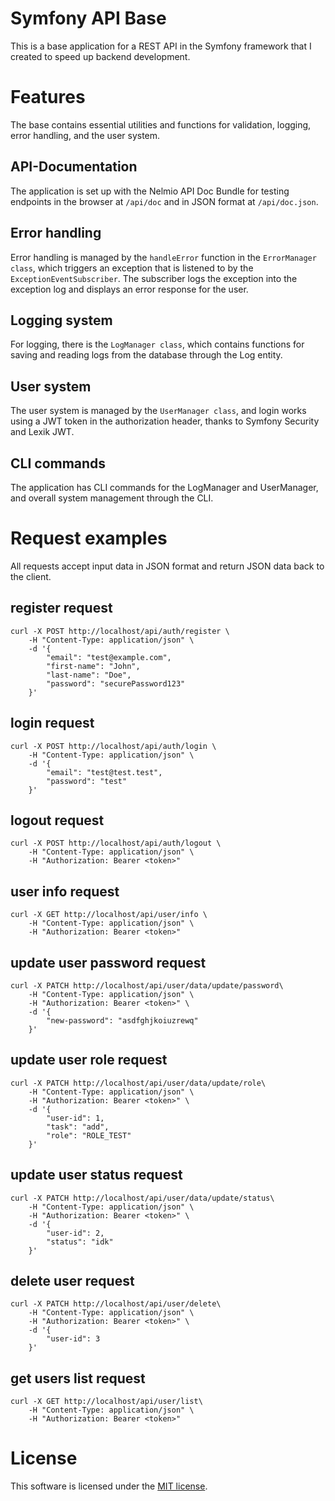 # Symfony API Base
This is a base application for a REST API in the Symfony framework that I created to speed up backend development.

# Features
The base contains essential utilities and functions for validation, logging, error handling, and the user system.
## API-Documentation
The application is set up with the Nelmio API Doc Bundle for testing endpoints in the browser at ```/api/doc``` and in JSON format at ```/api/doc.json```.

## Error handling
Error handling is managed by the ```handleError``` function in the ```ErrorManager class```, which triggers an exception that is listened to by the ```ExceptionEventSubscriber```. The subscriber logs the exception into the exception log and displays an error response for the user.

## Logging system
For logging, there is the ```LogManager class```, which contains functions for saving and reading logs from the database through the Log entity.

## User system
The user system is managed by the ```UserManager class```, and login works using a JWT token in the authorization header, thanks to Symfony Security and Lexik JWT.

## CLI commands
The application has CLI commands for the LogManager and UserManager, and overall system management through the CLI.

# Request examples
All requests accept input data in JSON format and return JSON data back to the client.
## register request
```
curl -X POST http://localhost/api/auth/register \
    -H "Content-Type: application/json" \
    -d '{
        "email": "test@example.com",
        "first-name": "John",
        "last-name": "Doe",
        "password": "securePassword123"
    }'
```

## login request
```
curl -X POST http://localhost/api/auth/login \
    -H "Content-Type: application/json" \
    -d '{
        "email": "test@test.test",
        "password": "test"
    }'
```

## logout request
```
curl -X POST http://localhost/api/auth/logout \
    -H "Content-Type: application/json" \
    -H "Authorization: Bearer <token>"
```

## user info request
```
curl -X GET http://localhost/api/user/info \
    -H "Content-Type: application/json" \
    -H "Authorization: Bearer <token>"
```

## update user password request
```
curl -X PATCH http://localhost/api/user/data/update/password\
    -H "Content-Type: application/json" \
    -H "Authorization: Bearer <token>" \
    -d '{
        "new-password": "asdfghjkoiuzrewq"
    }'
```

## update user role request
```
curl -X PATCH http://localhost/api/user/data/update/role\
    -H "Content-Type: application/json" \
    -H "Authorization: Bearer <token>" \
    -d '{
        "user-id": 1,
        "task": "add",
        "role": "ROLE_TEST"
    }'
```

## update user status request
```
curl -X PATCH http://localhost/api/user/data/update/status\
    -H "Content-Type: application/json" \
    -H "Authorization: Bearer <token>" \
    -d '{
        "user-id": 2,
        "status": "idk"
    }'
```

## delete user request
```
curl -X PATCH http://localhost/api/user/delete\
    -H "Content-Type: application/json" \
    -H "Authorization: Bearer <token>" \
    -d '{
        "user-id": 3
    }'
```

## get users list request
```
curl -X GET http://localhost/api/user/list\
    -H "Content-Type: application/json" \
    -H "Authorization: Bearer <token>"
```

# License
This software is licensed under the [MIT license](https://github.com/lukasbecvar/api-base/blob/main/LICENSE).
